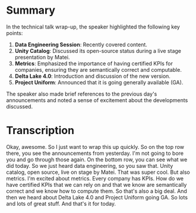 # Summary

In the technical talk wrap-up, the speaker highlighted the following key points:

1. **Data Engineering Session**: Recently covered content.
2. **Unity Catalog**: Discussed its open-source status during a live stage presentation by Matei.
3. **Metrics**: Emphasized the importance of having certified KPIs for companies, ensuring they are semantically correct and computable.
4. **Delta Lake 4.0**: Introduction and discussion of the new version.
5. **Project Uniform**: Announced that it is going generally available (GA).

The speaker also made brief references to the previous day's announcements and noted a sense of excitement about the developments discussed.

# Transcription

 Okay, awesome. So I just want to wrap this up quickly. So on the top row there, you see the announcements from yesterday. I'm not going to bore you and go through those again. On the bottom row, you can see what we did today. So we just heard data engineering, so you saw that. Unity catalog, open source, live on stage by Matei. That was super cool. But also metrics. I'm excited about metrics. Every company has KPIs. How do we have certified KPIs that we can rely on and that we know are semantically correct and we know how to compute them. So that's also a big deal. And then we heard about Delta Lake 4.0 and Project Uniform going GA. So lots and lots of great stuff. And that's it for today.